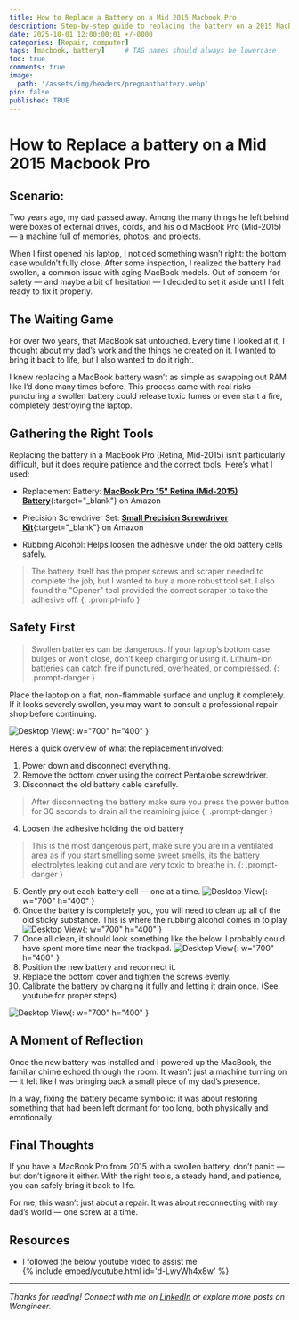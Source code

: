 ```yaml
---
title: How to Replace a Battery on a Mid 2015 Macbook Pro
description: Step-by-step guide to replacing the battery on a 2015 MacBook Pro. A network engineer's personal story of restoring his dad's old laptop—tips, tools, and lessons learned from the repair.
date: 2025-10-01 12:00:00:01 +/-0000
categories: [Repair, computer]
tags: [macbook, battery]     # TAG names should always be lowercase
toc: true
comments: true
image:
  path: '/assets/img/headers/pregnantbattery.webp'
pin: false
published: TRUE
---
```

# How to Replace a battery on a Mid 2015 Macbook Pro

## Scenario:
Two years ago, my dad passed away. Among the many things he left behind were boxes of external drives, cords, and his old MacBook Pro (Mid-2015) — a machine full of memories, photos, and projects.

When I first opened his laptop, I noticed something wasn’t right: the bottom case wouldn’t fully close. After some inspection, I realized the battery had swollen, a common issue with aging MacBook models. Out of concern for safety — and maybe a bit of hesitation — I decided to set it aside until I felt ready to fix it properly.


## The Waiting Game
For over two years, that MacBook sat untouched. Every time I looked at it, I thought about my dad’s work and the things he created on it. I wanted to bring it back to life, but I also wanted to do it right.

I knew replacing a MacBook battery wasn’t as simple as swapping out RAM like I’d done many times before. This process came with real risks — puncturing a swollen battery could release toxic fumes or even start a fire, completely destroying the laptop.

## Gathering the Right Tools
Replacing the battery in a MacBook Pro (Retina, Mid-2015) isn’t particularly difficult, but it does require patience and the correct tools. Here’s what I used:

* Replacement Battery: [**MacBook Pro 15" Retina (Mid-2015) Battery**](https://a.co/d/dhHWfZD){:target="_blank"} on Amazon

* Precision Screwdriver Set: [**Small Precision Screwdriver Kit**](https://a.co/d/6XI1MLe){:target="_blank"} on Amazon

* Rubbing Alcohol: Helps loosen the adhesive under the old battery cells safely.

> The battery itself has the proper screws and scraper needed to complete the job, but I wanted to buy a more robust tool set.  I also found the "Opener" tool provided the correct scraper to take the adhesive off.
{: .prompt-info }

## Safety First

> Swollen batteries can be dangerous. If your laptop’s bottom case bulges or won’t close, don’t keep charging or using it. Lithium-ion batteries can catch fire if punctured, overheated, or compressed.
{: .prompt-danger }

Place the laptop on a flat, non-flammable surface and unplug it completely. If it looks severely swollen, you may want to consult a professional repair shop before continuing.

![Desktop View](/assets/img/posts/how-to-replace-battery/bloated-battery-installed.webp){: w="700" h="400" }


Here’s a quick overview of what the replacement involved:

1. Power down and disconnect everything.
2. Remove the bottom cover using the correct Pentalobe screwdriver.
3. Disconnect the old battery cable carefully.
> After disconnecting the battery make sure you press the power button for 30 seconds to drain all the reamining juice
{: .prompt-danger }
4. Loosen the adhesive holding the old battery
> This is the most dangerous part, make sure you are in a ventilated area as if you start smelling some sweet smells, its the battery electrolytes leaking out and are very toxic to breathe in.
{: .prompt-danger }
5. Gently pry out each battery cell — one at a time.
![Desktop View](/assets/img/posts/how-to-replace-battery/battery-outside.webp){: w="700" h="400" }
6. Once the battery is completely you, you will need to clean up all of the old sticky substance.  This is where the rubbing alcohol comes in to play
![Desktop View](/assets/img/posts/how-to-replace-battery/battery-removed.webp){: w="700" h="400" }
7. Once all clean, it should look something like the below. I probably could have spent more time near the trackpad.
![Desktop View](/assets/img/posts/how-to-replace-battery/battery-cleanup.webp){: w="700" h="400" }
8. Position the new battery and reconnect it.
9. Replace the bottom cover and tighten the screws evenly.
10. Calibrate the battery by charging it fully and letting it drain once. (See youtube for proper steps)

![Desktop View](/assets/img/posts/how-to-replace-battery/battery-behind-laptop.webp){: w="700" h="400" }

## A Moment of Reflection

Once the new battery was installed and I powered up the MacBook, the familiar chime echoed through the room. It wasn’t just a machine turning on — it felt like I was bringing back a small piece of my dad’s presence.

In a way, fixing the battery became symbolic: it was about restoring something that had been left dormant for too long, both physically and emotionally.


## Final Thoughts

If you have a MacBook Pro from 2015 with a swollen battery, don’t panic — but don’t ignore it either. With the right tools, a steady hand, and patience, you can safely bring it back to life.

For me, this wasn’t just about a repair. It was about reconnecting with my dad’s world — one screw at a time.

## Resources
- I followed the below youtube video to assist me  
{% include embed/youtube.html id='d-LwyWh4x8w' %}

---

*Thanks for reading! Connect with me on [LinkedIn](https://www.linkedin.com/in/kevinfeiertag/) or explore more posts on Wangineer.*  
